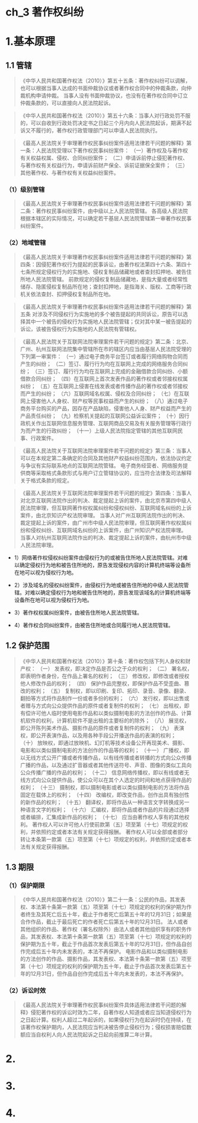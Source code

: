 # ch_3 著作权纠纷
# 1.基本原理
## 1.1 管辖
> 《中华人民共和国著作权法（2010）》第五十五条：著作权纠纷可以调解，也可以根据当事人达成的书面仲裁协议或者著作权合同中的仲裁条款，向仲裁机构申请仲裁。
当事人没有书面仲裁协议，也没有在著作权合同中订立仲裁条款的，可以直接向人民法院起诉。

> 《中华人民共和国著作权法（2010）》第五十六条：当事人对行政处罚不服的，可以自收到行政处罚决定书之日起三个月内向人民法院起诉，期满不起诉又不履行的，著作权行政管理部门可以申请人民法院执行。

> 《最高人民法院关于审理著作权民事纠纷案件适用法律若干问题的解释》第一条：人民法院受理以下著作权民事纠纷案件： 
（一）著作权及与著作权有关权益权属、侵权、合同纠纷案件；
（二）申请诉前停止侵犯著作权、与著作权有关权益行为，申请诉前财产保全、诉前证据保全案件；
（三）其他著作权、与著作权有关权益纠纷案件。

### （1）级别管辖
> 《最高人民法院关于审理著作权民事纠纷案件适用法律若干问题的解释》第二条：著作权民事纠纷案件，由中级以上人民法院管辖。
各高级人民法院根据本辖区的实际情况，可以确定若干基层人民法院管辖第一审著作权民事纠纷案件。

### （2）地域管辖
> 《最高人民法院关于审理著作权民事纠纷案件适用法律若干问题的解释》第四条：因侵犯著作权行为提起的民事诉讼，由著作权法第四十六条、第四十七条所规定侵权行为的实施地、侵权复制品储藏地或者查封扣押地、被告住所地人民法院管辖。
前款规定的侵权复制品储藏地，是指大量或者经常性储存、隐匿侵权复制品所在地；查封扣押地，是指海关、版权、工商等行政机关依法查封、扣押侵权复制品所在地。

> 《最高人民法院关于审理著作权民事纠纷案件适用法律若干问题的解释》第五条 对涉及不同侵权行为实施地的多个被告提起的共同诉讼，原告可以选择其中一个被告的侵权行为实施地人民法院管辖；仅对其中某一被告提起的诉讼，该被告侵权行为实施地的人民法院有管辖权。

> 《最高人民法院关于互联网法院审理案件若干问题的规定》第二条：北京、广州、杭州互联网法院集中管辖所在市的辖区内应当由基层人民法院受理的下列第一审案件：
（一）通过电子商务平台签订或者履行网络购物合同而产生的纠纷； 
（二）签订、履行行为均在互联网上完成的网络服务合同纠纷；
（三）签订、履行行为均在互联网上完成的金融借款合同纠纷、小额借款合同纠纷；
（四）在互联网上首次发表作品的著作权或者邻接权权属纠纷；
（五）在互联网上侵害在线发表或者传播作品的著作权或者邻接权而产生的纠纷；
（六）互联网域名权属、侵权及合同纠纷；
（七）在互联网上侵害他人人身权、财产权等民事权益而产生的纠纷；
（八）通过电子商务平台购买的产品，因存在产品缺陷，侵害他人人身、财产权益而产生的产品责任纠纷；
（九）检察机关提起的互联网公益诉讼案件；
（十）因行政机关作出互联网信息服务管理、互联网商品交易及有关服务管理等行政行为而产生的行政纠纷；
（十一）上级人民法院指定管辖的其他互联网民事、行政案件。

> 《最高人民法院关于互联网法院审理案件若干问题的规定》第三条：当事人可以在本规定第二条确定的合同及其他财产权益纠纷范围内，依法协议约定与争议有实际联系地点的互联网法院管辖。
电子商务经营者、网络服务提供商等采取格式条款形式与用户订立管辖协议的，应当符合法律及司法解释关于格式条款的规定。

> 《最高人民法院关于互联网法院审理案件若干问题的规定》第四条：当事人对北京互联网法院作出的判决、裁定提起上诉的案件，由北京市第四中级人民法院审理，但互联网著作权权属纠纷和侵权纠纷、互联网域名纠纷的上诉案件，由北京知识产权法院审理。
当事人对广州互联网法院作出的判决、裁定提起上诉的案件，由广州市中级人民法院审理，但互联网著作权权属纠纷和侵权纠纷、互联网域名纠纷的上诉案件，由广州知识产权法院审理。
当事人对杭州互联网法院作出的判决、裁定提起上诉的案件，由杭州市中级人民法院审理。

- 1）网络著作权侵权纠纷案件由侵权行为的或被告住所地人民法院管辖。对难以确定侵权行为地和被告住所地的，原告发现侵权内容的计算机终端等设备所在地可以视为侵权行为地。

- 2）涉及域名的侵权纠纷案件，由侵权行为地或被告住所地的中级人民法院管辖。对难以确定侵权行为地和被告住所地的，原告发现该域名的计算机终端等设备所在地可以视为侵权行为地。

- 3）著作权权属纠纷案件，由被告住所地人民法院管辖。

- 4）著作权合同纠纷案件，由被告住所地或合同履行地人民法院管辖。

## 1.2 保护范围
> 《中华人民共和国著作权法（2010）》第十条：著作权包括下列人身权和财产权： 
（一） 发表权，即决定作品是否公之于众的权利；
（二） 署名权，即表明作者身份，在作品上署名的权利；
（三） 修改权，即修改或者授权他人修改作品的权利；
（四） 保护作品完整权，即保护作品不受歪曲、篡改的权利；
（五） 复制权，即以印刷、复印、拓印、录音、录像、翻录、翻拍等方式将作品制作一份或者多份的权利；
（六） 发行权，即以出售或者赠与方式向公众提供作品的原件或者复制件的权利；
（七） 出租权，即有偿许可他人临时使用电影作品和以类似摄制电影的方法创作的作品、计算机软件的权利，计算机软件不是出租的主要标的的除外；
（八） 展览权，即公开陈列美术作品、摄影作品的原件或者复制件的权利；
（九） 表演权，即公开表演作品，以及用各种手段公开播送作品的表演的权利；
（十） 放映权，即通过放映机、幻灯机等技术设备公开再现美术、摄影、电影和以类似摄制电影的方法创作的作品等的权利；
（十一） 广播权，即以无线方式公开广播或者传播作品，以有线传播或者转播的方式向公众传播广播的作品，以及通过扩音器或者其他传送符号、声音、图像的类似工具向公众传播广播的作品的权利；
（十二） 信息网络传播权，即以有线或者无线方式向公众提供作品，使公众可以在其个人选定的时间和地点获得作品的权利；
（十三） 摄制权，即以摄制电影或者以类似摄制电影的方法将作品固定在载体上的权利；
（十四） 改编权，即改变作品，创作出具有独创性的新作品的权利；
（十五） 翻译权，即将作品从一种语言文字转换成另一种语言文字的权利；
（十六） 汇编权，即将作品或者作品的片段通过选择或者编排，汇集成新作品的权利；
（十七） 应当由著作权人享有的其他权利。
著作权人可以许可他人行使前款第（五）项至第（十七）项规定的权利，并依照约定或者本法有关规定获得报酬。
著作权人可以全部或者部分转让本条第一款第（五）项至第（十七）项规定的权利，并依照约定或者本法有关规定获得报酬。

## 1.3 期限
### （1）保护期限
> 《中华人民共和国著作权法（2010）》第二十一条：公民的作品，其发表权、本法第十条第一款第（五）项至第（十七）项规定的权利的保护期为作者终生及其死亡后五十年，截止于作者死亡后第五十年的12月31日；如果是合作作品，截止于最后死亡的作者死亡后第五十年的12月31日。 
法人或者其他组织的作品、著作权（署名权除外）由法人或者其他组织享有的职务作品，其发表权、本法第十条第一款第（五）项至第（十七）项规定的权利的保护期为五十年，截止于作品首次发表后第五十年的12月31日，但作品自创作完成后五十年内未发表的，本法不再保护。
电影作品和以类似摄制电影的方法创作的作品、摄影作品，其发表权、本法第十条第一款第（五）项至第（十七）项规定的权利的保护期为五十年，截止于作品首次发表后第五十年的12月31日，但作品自创作完成后五十年内未发表的，本法不再保护。

### （2）诉讼时效
> 《最高人民法院关于审理著作权民事纠纷案件具体适用法律若干问题的解释》侵犯著作权的诉讼时效为二年，自著作权人知道或者应当知道侵权行为之日起计算。权利人超过二年起诉的，如果侵权行为在起诉时仍在持续，在该著作权保护期内，人民法院应当判决被告停止侵权行为；侵权损害赔偿数额应当自权利人向人民法院起诉之日起向前推算二年计算。

# 2.








# 3.




# 4.



